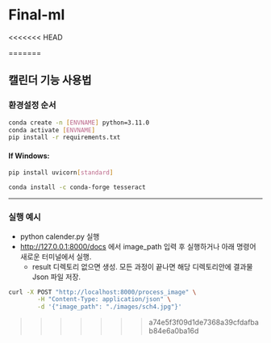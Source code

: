 # Final-ml

<<<<<<< HEAD
<!--
python - fastapi
-->
=======
## 캘린더 기능 사용법

### 환경설정 순서
```bash
conda create -n [ENVNAME] python=3.11.0
conda activate [ENVNAME]
pip install -r requirements.txt
```


#### If Windows:
```bash
pip install uvicorn[standard]
```
```bash
conda install -c conda-forge tesseract
```

---
### 실행 예시
- python calender.py 실행
- http://127.0.0.1:8000/docs 에서 image_path 입력 후 실행하거나 아래 명령어 새로운 터미널에서 실행.
    - result 디렉토리 없으면 생성. 모든 과정이 끝나면 해당 디렉토리안에 결과물 Json 파일 저장.
```bash
curl -X POST "http://localhost:8000/process_image" \
        -H "Content-Type: application/json" \
        -d '{"image_path": "./images/sch4.jpg"}'
```
>>>>>>> a74e5f3f09d1de7368a39cfdafbab84e6a0ba16d
